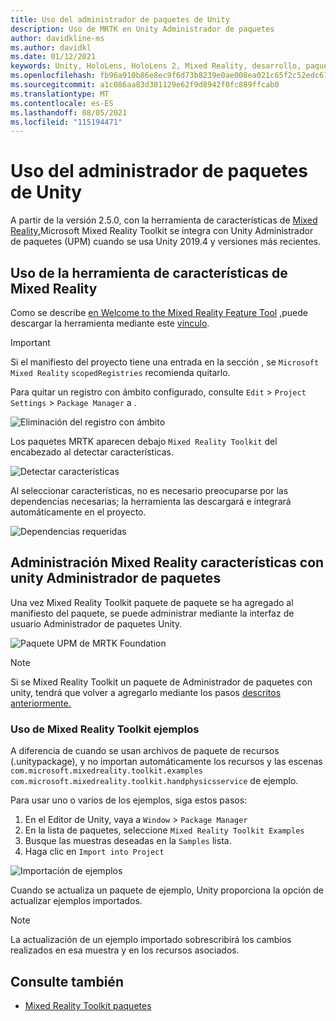 ```yaml
---
title: Uso del administrador de paquetes de Unity
description: Uso de MRTK en Unity Administrador de paquetes
author: davidkline-ms
ms.author: davidkl
ms.date: 01/12/2021
keywords: Unity, HoloLens, HoloLens 2, Mixed Reality, desarrollo, paquetes MRTK,
ms.openlocfilehash: fb96a910b86e8ec9f6d73b8239e0ae008ea021c65f2c52edc613d2fe02719e58
ms.sourcegitcommit: a1c086aa83d381129e62f9d8942f0fc889ffcab0
ms.translationtype: MT
ms.contentlocale: es-ES
ms.lasthandoff: 08/05/2021
ms.locfileid: "115194471"
---
```

# <a name="using-the-unity-package-manager"></a>Uso del administrador de paquetes de Unity

A partir de la versión 2.5.0, con la herramienta de características de [Mixed Reality,](/windows/mixed-reality/develop/unity/welcome-to-mr-feature-tool)Microsoft Mixed Reality Toolkit se integra con Unity Administrador de paquetes (UPM) cuando se usa Unity 2019.4 y versiones más recientes.

## <a name="using-the-mixed-reality-feature-tool"></a>Uso de la herramienta de características de Mixed Reality

Como se describe [en Welcome to the Mixed Reality Feature Tool](/windows/mixed-reality/develop/unity/welcome-to-mr-feature-tool) ,puede descargar la herramienta mediante este [vínculo](https://aka.ms/MRFeatureTool).

> [!IMPORTANT]
> Si el manifiesto del proyecto tiene una entrada en la sección , se `Microsoft Mixed Reality` `scopedRegistries` recomienda quitarlo.
>
> Para quitar un registro con ámbito configurado, consulte `Edit`  >  `Project Settings`  >  `Package Manager` a .
>
> ![Eliminación del registro con ámbito](../features/images/packaging/RemoveScopedRegistry.png)

Los paquetes MRTK aparecen debajo `Mixed Reality Toolkit` del encabezado al detectar características.

![Detectar características](../features/images/packaging/DiscoverFeatures.png)

Al seleccionar características, no es necesario preocuparse por las dependencias necesarias; la herramienta las descargará e integrará automáticamente en el proyecto.

![Dependencias requeridas](../features/images/packaging/RequiredDependencies.png)

## <a name="managing-mixed-reality-features-with-the-unity-package-manager"></a>Administración Mixed Reality características con unity Administrador de paquetes

Una vez Mixed Reality Toolkit paquete de paquete se ha agregado al manifiesto del paquete, se puede administrar mediante la interfaz de usuario Administrador de paquetes Unity.

![Paquete UPM de MRTK Foundation](../features/images/packaging/MRTK_FoundationUPM.png)

> [!NOTE]
> Si se Mixed Reality Toolkit un paquete de Administrador de paquetes con unity, tendrá que volver a agregarlo mediante los pasos [descritos anteriormente.](#using-the-mixed-reality-feature-tool)

### <a name="using-mixed-reality-toolkit-examples"></a>Uso de Mixed Reality Toolkit ejemplos

A diferencia de cuando se usan archivos de paquete de recursos (.unitypackage), y no importan automáticamente los recursos y las escenas `com.microsoft.mixedreality.toolkit.examples` `com.microsoft.mixedreality.toolkit.handphysicsservice` de ejemplo.

Para usar uno o varios de los ejemplos, siga estos pasos:

1. En el Editor de Unity, vaya a `Window` > `Package Manager`
1. En la lista de paquetes, seleccione `Mixed Reality Toolkit Examples`
1. Busque las muestras deseadas en la `Samples` lista.
1. Haga clic en `Import into Project`

![Importación de ejemplos](../features/images/packaging/MRTK_ExamplesUpm.png)

Cuando se actualiza un paquete de ejemplo, Unity proporciona la opción de actualizar ejemplos importados.

> [!NOTE]
> La actualización de un ejemplo importado sobrescribirá los cambios realizados en esa muestra y en los recursos asociados.

## <a name="see-also"></a>Consulte también

- [Mixed Reality Toolkit paquetes](../packages/mrtk-packages.md)

